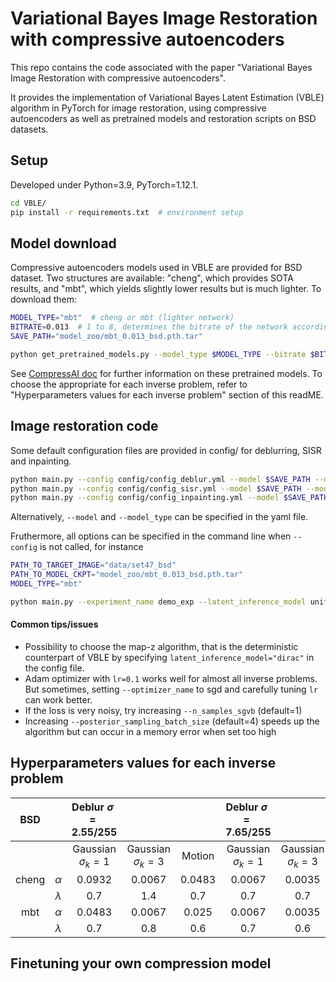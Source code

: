 # Variational Bayes Image Restoration with compressive autoencoders

This repo contains the code associated with the paper "Variational Bayes Image Restoration with compressive autoencoders".

It provides the implementation of Variational Bayes Latent Estimation (VBLE) algorithm in PyTorch for image restoration, using compressive autoencoders as well as pretrained models and restoration scripts on BSD datasets.

## Setup

Developed under Python=3.9, PyTorch=1.12.1.

```bash
cd VBLE/
pip install -r requirements.txt  # environment setup
```

## Model download

Compressive autoencoders models used in VBLE are provided for BSD dataset. Two structures are available: "cheng", which provides SOTA results, and "mbt", which yields slightly lower results but is much lighter. To download them:  

```bash
MODEL_TYPE="mbt"  # cheng or mbt (lighter network)
BITRATE=0.013  # 1 to 8, determines the bitrate of the network according to the table below
SAVE_PATH="model_zoo/mbt_0.013_bsd.pth.tar"

python get_pretrained_models.py --model_type $MODEL_TYPE --bitrate $BITRATE --save_path $SAVE_PATH
```

See [CompressAI doc](https://interdigitalinc.github.io/CompressAI/zoo.html) for further information on these pretrained models. To choose the appropriate for each inverse problem, refer to "Hyperparameters values for each inverse problem" section of this readME.

## Image restoration code

Some default configuration files are provided in config/ for deblurring, SISR and inpainting.

````bash
python main.py --config config/config_deblur.yml --model $SAVE_PATH --model_type $MODEL_TYPE # deblur
python main.py --config config/config_sisr.yml --model $SAVE_PATH --model_type $MODEL_TYPE # SISR
python main.py --config config/config_inpainting.yml --model $SAVE_PATH --model_type $MODEL_TYPE # inpainting
````

Alternatively, ```--model``` and ```--model_type``` can be specified in the yaml file. 

Fruthermore, all options can be specified in the command line when ```--config``` is not called, for instance

```bash
PATH_TO_TARGET_IMAGE="data/set47_bsd"
PATH_TO_MODEL_CKPT="model_zoo/mbt_0.013_bsd.pth.tar"
MODEL_TYPE="mbt"

python main.py --experiment_name demo_exp --latent_inference_model uniform --cuda --verbose --seed 42 --target_image_root $PATH_TO_TARGET_IMAGE --n_samples 3 --problem deblur --sigma 7.65 --kernel filters/levin09_0.npy --model $PATH_TO_MODEL_CKPT --model_type mbt --lamb 0.7 --lr 0.1 --max_iters 500 --optimizer_name adam
```

#### Common tips/issues

- Possibility to choose the map-z algorithm, that is the deterministic counterpart of VBLE by specifying ```latent_inference_model="dirac"``` in the config file.
- Adam optimizer with ```lr=0.1``` works well for almost all inverse problems. But sometimes, setting ```--optimizer_name``` to sgd and carefully tuning ```lr``` can work better. 
-  If the loss is very noisy, try increasing ```--n_samples_sgvb``` (default=1)
- Increasing ```--posterior_sampling_batch_size``` (default=4) speeds up the algorithm but can occur in a memory error when set too high

## Hyperparameters values for each inverse problem

|  BSD  |           | Deblur $\sigma=2.55/255$ |                       |        | Deblur $\sigma=7.65/255$ |                       |        |    SISR    |            | \textbf{Inpainting} $\sigma=2.55/255$ |
| :---: | :-------: | :----------------------: | :-------------------: | :----: | :----------------------: | :-------------------: | :----: |:----------:|:----------:| :-----------------: |
|       |           |  Gaussian $\sigma_k=1$   | Gaussian $\sigma_k=3$ | Motion |  Gaussian $\sigma_k=1$   | Gaussian $\sigma_k=3$ | Motion | $\times 2$ | $\times 4$ |       $50 \%$       |
| cheng | $\alpha$  |          0.0932          |        0.0067         | 0.0483 |          0.0067          |        0.0035         | 0.0067 |   0.025    |   0.0035   |       0.1800        |
|       | $\lambda$ |           0.7            |         1.4           |  0.7   |           0.7            |         0.7           |  0.7   |    3       |    2.5     |        10         |
|  mbt  | $\alpha$  |          0.0483          |        0.0067         | 0.025  |          0.0067          |        0.0035         | 0.0067 |   0.025    |   0.0067   |       0.0932        |
|       | $\lambda$ |           0.7            |         0.8           |  0.6   |           0.7            |         0.6           |  0.6   |    2.3     |    3.4     |         4.5         |


## Finetuning your own compression model